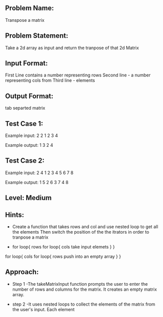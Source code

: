 ## Problem Name:
Transpose a matrix

## Problem Statement:
Take a 2d array as input and return the tranpose
of that 2d Matrix


## Input Format:
First Line contains a number representing rows
Second line - a number representing cols
from Third line - elements

## Output Format:
tab separted matrix

## Test Case 1:
Example input:
2
2
1
2
3
4

Example output:
1        3
2        4

## Test Case 2:
Example input:
2
4
1
2
3
4
5
6
7
8

Example output:
1        5
2        6
3        7
4        8

## Level: Medium

## Hints:
- Create a function that takes rows and col
and use nested loop to get all the elements
Then switch the position of the the itrators
in order to tranpose a matrix

- for loop{ rows
    for loop{ cols
        take input elemets
    }
}

for loop{ cols
    for loop{ rows
        push into an empty array
    }
}



## Approach:
- Step 1 -The takeMatrixInput function prompts the user to enter the number of rows 
and columns for the matrix. It creates an empty matrix array.

- step 2 -It uses nested loops to collect the elements of the matrix from the user's 
input. Each element
